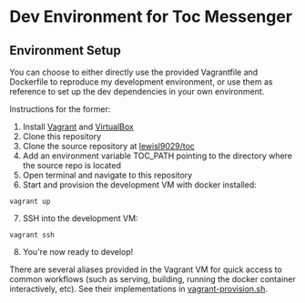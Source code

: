 # Dev Environment for Toc Messenger

## Environment Setup

You can choose to either directly use the provided Vagrantfile and Dockerfile to reproduce my development environment, or use them as reference to set up the dev dependencies in your own environment.

Instructions for the former:

1. Install [Vagrant](https://www.vagrantup.com/) and [VirtualBox](https://www.virtualbox.org/)
2. Clone this repository
3. Clone the source repository at [lewisl9029/toc](https://github.com/lewisl9029/toc)
4. Add an environment variable TOC_PATH pointing to the directory where the source repo is located
5. Open terminal and navigate to this repository
6. Start and provision the development VM with docker installed:
  ```
  vagrant up
  ```

7. SSH into the development VM:
  ```
  vagrant ssh
  ```

8. You're now ready to develop!

There are several aliases provided in the Vagrant VM for quick access to common workflows (such as serving, building, running the docker container interactively, etc). See their implementations in [vagrant-provision.sh](vagrant-provision.sh).
